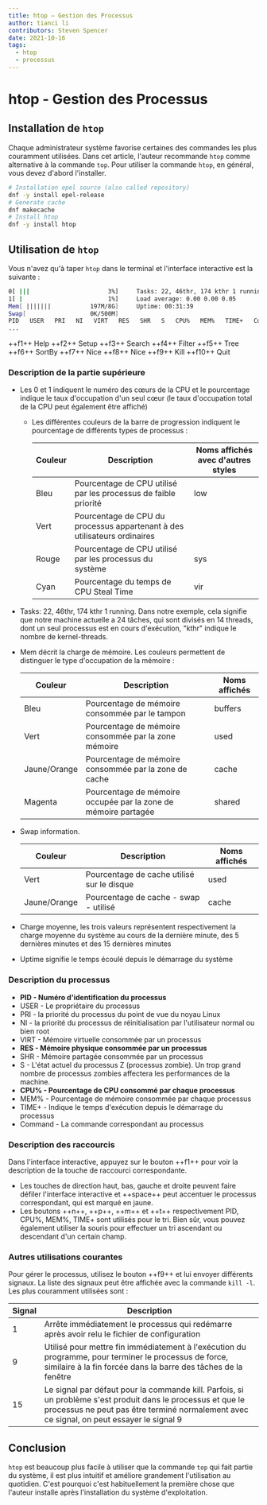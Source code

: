 ```yaml
---
title: htop – Gestion des Processus
author: tianci li
contributors: Steven Spencer
date: 2021-10-16
tags:
  - htop
  - processus
---
```


# htop - Gestion des Processus

## Installation de `htop`

Chaque administrateur système favorise certaines des commandes les plus couramment utilisées. Dans cet article, l'auteur recommande `htop` comme alternative à la commande `top`. Pour utiliser la commande `htop`, en général, vous devez d'abord l'installer.

``` bash
# Installation epel source (also called repository)
dnf -y install epel-release
# Generate cache
dnf makecache
# Install htop
dnf -y install htop
```

## Utilisation de `htop`

Vous n'avez qu'à taper `htop` dans le terminal et l'interface interactive est la suivante :

```bash
0[ |||                      3%]     Tasks: 22, 46thr, 174 kthr 1 running
1[ |                        1%]     Load average: 0.00 0.00 0.05
Mem[ |||||||           197M/8G]     Uptime: 00:31:39
Swap[                  0K/500M]
PID   USER   PRI   NI   VIRT   RES   SHR   S   CPU%   MEM%   TIME+   Command(merged)
...
```

++f1++ Help ++f2++ Setup ++f3++ Search ++f4++ Filter ++f5++ Tree ++f6++ SortBy ++f7++ Nice ++f8++ Nice ++f9++ Kill ++f10++ Quit

### Description de la partie supérieure

* Les 0 et 1 indiquent le numéro des cœurs de la CPU et le pourcentage indique le taux d'occupation d'un seul cœur (le taux d'occupation total de la CPU peut également être affiché)
    * Les différentes couleurs de la barre de progression indiquent le pourcentage de différents types de processus :

        | Couleur | Description                                                               | Noms affichés avec d'autres styles |
        | ------- | ------------------------------------------------------------------------- | ---------------------------------- |
        | Bleu    | Pourcentage de CPU utilisé par les processus de faible priorité           | low                                |
        | Vert    | Pourcentage de CPU du processus appartenant à des utilisateurs ordinaires |                                    |
        | Rouge   | Pourcentage de CPU utilisé par les processus du système                   | sys                                |
        | Cyan    | Pourcentage du temps de CPU Steal Time                                    | vir                                |

* Tasks: 22, 46thr, 174 kthr 1 running. Dans notre exemple, cela signifie que notre machine actuelle a 24 tâches, qui sont divisés en 14 threads, dont un seul processus est en cours d'exécution, "kthr" indique le nombre de kernel-threads.
* Mem décrit la charge de mémoire. Les couleurs permettent de distinguer le type d'occupation de la mémoire :

   | Couleur      | Description                                                    | Noms affichés |
   | ------------ | -------------------------------------------------------------- | ------------- |
   | Bleu         | Pourcentage de mémoire consommée par le tampon                 | buffers       |
   | Vert         | Pourcentage de mémoire consommée par la zone mémoire           | used          |
   | Jaune/Orange | Pourcentage de mémoire consommée par la zone de cache          | cache         |
   | Magenta      | Pourcentage de mémoire occupée par la zone de mémoire partagée | shared        |

* Swap information.

   | Couleur      | Description                                | Noms affichés |
   | ------------ | ------------------------------------------ | ------------- |
   | Vert         | Pourcentage de cache utilisé sur le disque | used          |
   | Jaune/Orange | Pourcentage de cache - swap - utilisé      | cache         |

* Charge moyenne, les trois valeurs représentent respectivement la charge moyenne du système au cours de la dernière minute, des 5 dernières minutes et des 15 dernières minutes
* Uptime signifie le temps écoulé depuis le démarrage du système

### Description du processus

* **PID - Numéro d'identification du processus**
* USER - Le propriétaire du processus
* PRI - la priorité du processus du point de vue du noyau Linux
* NI - la priorité du processus de réinitialisation par l'utilisateur normal ou bien root
* VIRT - Mémoire virtuelle consommée par un processus
* **RES - Mémoire physique consommée par un processus**
* SHR - Mémoire partagée consommée par un processus
* S - L'état actuel du processus Z (processus zombie). Un trop grand nombre de processus zombies affectera les performances de la machine.
* **CPU% - Pourcentage de CPU consommé par chaque processus**
* MEM% - Pourcentage de mémoire consommée par chaque processus
* TIME+ - Indique le temps d'exécution depuis le démarrage du processus
* Command - La commande correspondant au processus

### Description des raccourcis

Dans l'interface interactive, appuyez sur le bouton ++f1++ pour voir la description de la touche de raccourci correspondante.

* Les touches de direction haut, bas, gauche et droite peuvent faire défiler l'interface interactive et ++space++ peut accentuer le processus correspondant, qui est marqué en jaune.
* Les boutons ++n++, ++p++, ++m++ et ++t++ respectivement PID, CPU%, MEM%, TIME+ sont utilisés pour le tri. Bien sûr, vous pouvez également utiliser la souris pour effectuer un tri ascendant ou descendant d'un certain champ.

### Autres utilisations courantes

Pour gérer le processus, utilisez le bouton ++f9++ et lui envoyer différents signaux. La liste des signaux peut être affichée avec la commande `kill -l`. Les plus couramment utilisées sont :

| Signal | Description                                                                                                                                                                                              |
| ------ | -------------------------------------------------------------------------------------------------------------------------------------------------------------------------------------------------------- |
| 1      | Arrête immédiatement le processus qui redémarre après avoir relu le fichier de configuration                                                                                                             |
| 9      | Utilisé pour mettre fin immédiatement à l'exécution du programme, pour terminer le processus de force, similaire à la fin forcée dans la barre des tâches de la fenêtre                                  |
| 15     | Le signal par défaut pour la commande kill. Parfois, si un problème s'est produit dans le processus et que le processus ne peut pas être terminé normalement avec ce signal, on peut essayer le signal 9 |

## Conclusion

`htop` est beaucoup plus facile à utiliser que la commande `top` qui fait partie du système, il est plus intuitif et améliore grandement l'utilisation au quotidien. C'est pourquoi c'est habituellement la première chose que l'auteur installe après l'installation du système d'exploitation.
